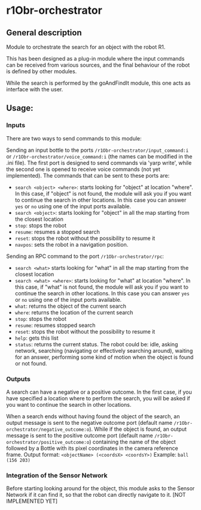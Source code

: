 # r1Obr-orchestrator

## General description
Module to orchestrate the search for an object with the robot R1.

This has been designed as a plug-in module where the input commands can be received from various sources, and the final behaviour of the robot is defined by other modules.

While the search is performed by the goAndFindIt module, this one acts as interface with the user.

## Usage:

### Inputs
There are two ways to send commands to this module:

Sending an input bottle to the ports `/r1Obr-orchestrator/input_command:i` or `/r1Obr-orchestrator/voice_command:i` (the names can be modified in the .ini file).
The first port is designed to send commands via 'yarp write', while the second one is opened to receive voice commands (not yet implemented).
The commands that can be sent to these ports are:
- `search <object> <where>`: starts looking for "object" at location "where". In this case, if "object" is not found, the module will ask you if you want to continue the search in other locations. In this case you can answer `yes` or `no` using one of the input ports available.
- `search <object>`: starts looking for "object" in all the map starting from the closest location
- `stop`: stops the robot
- `resume`: resumes a stopped search
- `reset`: stops the robot without the possibility to resume it
- `navpos`: sets the robot in a navigation position.

Sending an RPC command to the port `/r1Obr-orchestrator/rpc`:
- `search <what>` starts looking for "what" in all the map starting from the closest location
- `search <what> <where>`: starts looking for "what" at location "where". In this case, if "what" is not found, the module will ask you if you want to continue the search in other locations. In this case you can answer `yes` or `no` using one of the input ports available.
- `what`: returns the object of the current search
- `where`: returns the location of the current search
- `stop`: stops the robot
- `resume`: resumes stopped search
- `reset`: stops the robot without the possibility to resume it
- `help`: gets this list
- `status`: returns the current status. The robot could be: idle, asking network, searching (navigating or effectively searching around), waiting for an answer, performing some kind of motion when the object is found or not found.

### Outputs
A search can have a negative or a positive outcome.
In the first case, if you have specified a location where to perform the search, you will be asked if you want to continue the search in other locations.

When a search ends without having found the object of the search, an output message is sent to the negative outcome port (default name `/r1Obr-orchestrator/negative_outcome:o`).
While if the object is found, an output message is sent to the positive outcome port (default name `/r1Obr-orchestrator/positive_outcome:o`) containing the name of the object followed by a Bottle with its pixel coordinates in the camera reference frame. 
Output format:  `<objectName> (<coordsX> <coordsY>)`
Example:        `ball (156 203)`

### Integration of the Sensor Network
Before starting looking around for the object, this module asks to the Sensor Network if it can find it, so that the robot can directly navigate to it.
[NOT IMPLEMENTED YET]